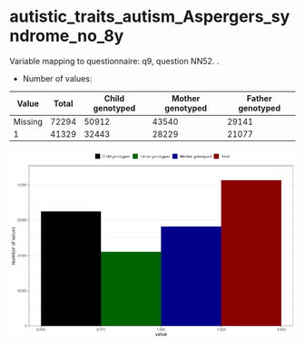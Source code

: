 # autistic_traits_autism_Aspergers_syndrome_no_8y
Variable mapping to questionnaire: q9, question NN52.
.
- Number of values:

| Value | Total | Child genotyped | Mother genotyped | Father genotyped |
| ----- | ----- | --------------- | ---------------- | ---------------- |
| Missing | 72294 | 50912 | 43540 | 29141 |
| 1 | 41329 | 32443 | 28229 |21077 |



![](autistic_traits_autism_Aspergers_syndrome_no_8y_n.png)



